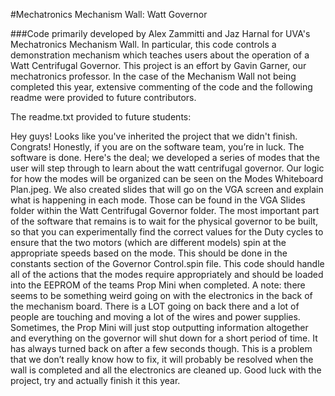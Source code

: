 #Mechatronics Mechanism Wall: Watt Governor

###Code primarily developed by Alex Zammitti and Jaz Harnal for UVA's Mechatronics Mechanism Wall. In particular, this code controls a demonstration mechanism which teaches users about the operation of a Watt Centrifugal Governor. This project is an effort by Gavin Garner, our mechatronics professor. In the case of the Mechanism Wall not being completed this year, extensive commenting of the code and the following readme were provided to future contributors.

The readme.txt provided to future students:

Hey guys! Looks like you've inherited the project that we didn't finish. Congrats! Honestly, if you are on the software team, you’re in luck. The software is done. Here's the deal; we developed a series of modes that the user will step through to learn about the watt centrifugal governor. Our logic for how the modes will be organized can be seen on the Modes Whiteboard Plan.jpeg. We also created slides that will go on the VGA screen and explain what is happening in each mode. Those can be found in the VGA Slides folder within the Watt Centrifugal Governor folder. The most important part of the software that remains is to wait for the physical governor to be built, so that you can experimentally find the correct values for the Duty cycles to ensure that the two motors (which are different models) spin at the appropriate speeds based on the mode. This should be done in the constants section of the Governor Control.spin file. This code should handle all of the actions that the modes require appropriately and should be loaded into the EEPROM of the teams Prop Mini when completed. A note: there seems to be something weird going on with the electronics in the back of the mechanism board. There is a LOT going on back there and a lot of people are touching and moving a lot of the wires and power supplies. Sometimes, the Prop Mini will just stop outputting information altogether and everything on the governor will shut down for a short period of time. It has always turned back on after a few seconds though. This is a problem that we don’t really know how to fix, it will probably be resolved when the wall is completed and all the electronics are cleaned up. Good luck with the project, try and actually finish it this year.